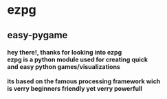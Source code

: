 <h1>ezpg</h1>
<h2>easy-pygame</h2>
<h4>
	hey there!, thanks for looking into ezpg<br>
	ezpg is a python module used for creating quick<br>
	and easy python games/visualizations<br>
	<br>
	its based on the famous processing framework wich<br>
	is verry beginners friendly yet verry powerfull<br>
</h4>